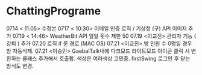 # ChattingPrograme

0714 < 11:05> 수정본 
0717 < 10:30> 이메일 인증 로직 / 기상청 (구) API 이미지 추가 
07.19 < 14:46> WeatherBit API 일일 횟수 제한 50 
07.19 <이교진> 관리자 기능 ( 강퇴 ) 추가 
07.20 <Weather Class > 로직 if 문 경로 (MAC OS)
07.21 <이교진> 방 인원 수 0명일 경우 방 자동삭제.
07.21 <이승민> GaebalTalk내에 다크모드 라이트모드 아이콘 클릭 시 변환하는 클래스 추가해서 호출함. 색상은 여러색상 고민중. firstSwing 로그인 후 닫는 방식도 변경.
